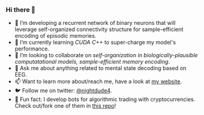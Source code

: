 ### Hi there 👋

- 🔭 I’m developing a recurrent network of binary neurons that will leverage self-organized connectivity structure for sample-efficient encoding of episodic memories.
- :rocket: I’m currently learning *CUDA C++* to super-charge my model's performance.
- :handshake: I’m looking to collaborate on *self-organization in biologically-plausible computatational models, sample-efficient memory encoding*.
- 💬 Ask me about anything related to mental state decoding based on EEG.
- 📫 Want to learn more about/reach me, have a look at [my website](https://roman.koshkin.unit.oist.jp).
- 🐦 Follow me on twitter: [@nightdude4](https://twitter.com/nightdude4).
- :money_mouth_face: Fun fact: I develop bots for algorithmic trading with cryptocurrencies. Check out/fork one of them in [this repo](https://github.com/RomanKoshkin/ema_x_bot)!
